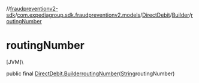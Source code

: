 //[fraudpreventionv2-sdk](../../../../index.md)/[com.expediagroup.sdk.fraudpreventionv2.models](../../index.md)/[DirectDebit](../index.md)/[Builder](index.md)/[routingNumber](routing-number.md)

# routingNumber

[JVM]\

public final [DirectDebit.Builder](index.md)[routingNumber](routing-number.md)([String](https://docs.oracle.com/javase/8/docs/api/java/lang/String.html)routingNumber)
